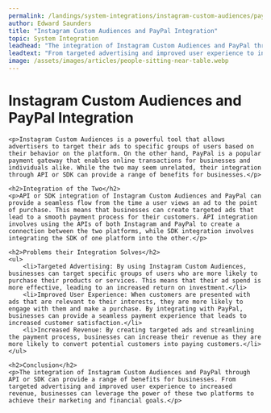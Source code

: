 ```yaml
---
permalink: /landings/system-integrations/instagram-custom-audiences/paypal
author: Edward Saunders
title: "Instagram Custom Audiences and PayPal Integration"
topic: System Integration
leadhead: "The integration of Instagram Custom Audiences and PayPal through API or SDK can provide a range of benefits for businesses"
leadtext: "From targeted advertising and improved user experience to increased revenue, businesses can leverage the power of these two platforms to achieve their marketing and financial goals."
image: /assets/images/articles/people-sitting-near-table.webp
---
```

<div class="arttext">
	<h1>Instagram Custom Audiences and PayPal Integration</h1>

	<p>Instagram Custom Audiences is a powerful tool that allows advertisers to target their ads to specific groups of users based on their behavior on the platform. On the other hand, PayPal is a popular payment gateway that enables online transactions for businesses and individuals alike. While the two may seem unrelated, their integration through API or SDK can provide a range of benefits for businesses.</p>

	<h2>Integration of the Two</h2>
	<p>API or SDK integration of Instagram Custom Audiences and PayPal can provide a seamless flow from the time a user views an ad to the point of purchase. This means that businesses can create targeted ads that lead to a smooth payment process for their customers. API integration involves using the APIs of both Instagram and PayPal to create a connection between the two platforms, while SDK integration involves integrating the SDK of one platform into the other.</p>

	<h2>Problems their Integration Solves</h2>
	<ul>
		<li>Targeted Advertising: By using Instagram Custom Audiences, businesses can target specific groups of users who are more likely to purchase their products or services. This means that their ad spend is more effective, leading to an increased return on investment.</li>
		<li>Improved User Experience: When customers are presented with ads that are relevant to their interests, they are more likely to engage with them and make a purchase. By integrating with PayPal, businesses can provide a seamless payment experience that leads to increased customer satisfaction.</li>
		<li>Increased Revenue: By creating targeted ads and streamlining the payment process, businesses can increase their revenue as they are more likely to convert potential customers into paying customers.</li>
	</ul>

	<h2>Conclusion</h2>
	<p>The integration of Instagram Custom Audiences and PayPal through API or SDK can provide a range of benefits for businesses. From targeted advertising and improved user experience to increased revenue, businesses can leverage the power of these two platforms to achieve their marketing and financial goals.</p>

</div>